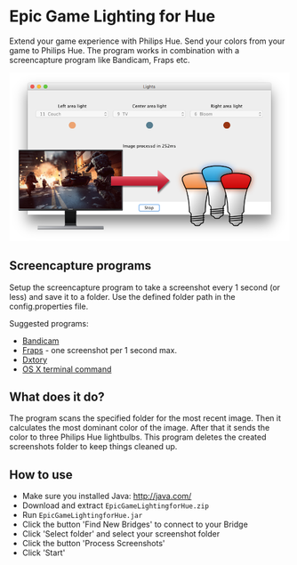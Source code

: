 Epic Game Lighting for Hue
==========================

Extend your game experience with Philips Hue. Send your colors from your game to Philips Hue. The program works in combination with a screencapture program like Bandicam, Fraps etc.

![Interface](/img/interface.png?raw=true "Interface")

## Screencapture programs
Setup the screencapture program to take a screenshot every 1 second (or less) and save it to a folder. Use the defined folder path in the config.properties file.

Suggested programs:

* [Bandicam](http://www.bandicam.com/)
* [Fraps](http://www.fraps.com/) - one screenshot per 1 second max.
* [Dxtory](http://exkode.com/dxtory-features-en.html)
* [OS X terminal command](http://www.trickyways.com/2010/01/how-to-set-timer-to-take-screenshot-on-mac-using-terminal/)

## What does it do?
The program scans the specified folder for the most recent image. Then it calculates the most dominant color of the image. After that it sends the color to three Philips Hue lightbulbs. This program deletes the created screenshots folder to keep things cleaned up. 

## How to use
* Make sure you installed Java: http://java.com/
* Download and extract `EpicGameLightingforHue.zip`
* Run `EpicGameLightingforHue.jar`
* Click the button 'Find New Bridges' to connect to your Bridge
* Click 'Select folder' and select your screenshot folder
* Click the button 'Process Screenshots'
* Click 'Start'